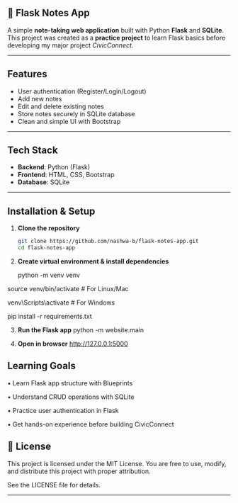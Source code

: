 ## 📝 Flask Notes App

A simple **note-taking web application** built with Python **Flask** and **SQLite**.  
This project was created as a **practice project** to learn Flask basics before developing my major project *CivicConnect*.  

---

## Features
- User authentication (Register/Login/Logout)
- Add new notes
- Edit and delete existing notes
- Store notes securely in SQLite database
- Clean and simple UI with Bootstrap

---

##  Tech Stack
- **Backend**: Python (Flask)  
- **Frontend**: HTML, CSS, Bootstrap  
- **Database**: SQLite  

---

##  Installation & Setup

1. **Clone the repository**
   ```bash
   git clone https://github.com/nashwa-b/flask-notes-app.git
   cd flask-notes-app
   
   
2. **Create virtual environment & install dependencies**
   
    python -m venv venv
   
source venv/bin/activate        # For Linux/Mac

venv\Scripts\activate           # For Windows

pip install -r requirements.txt


3. **Run the Flask app**
   python -m website.main
   

4. **Open in browser**
   http://127.0.0.1:5000


## Learning Goals ##

• Learn Flask app structure with Blueprints

• Understand CRUD operations with SQLite

• Practice user authentication in Flask

• Get hands-on experience before building CivicConnect

## 📜 License

This project is licensed under the MIT License.
You are free to use, modify, and distribute this project with proper attribution.

See the LICENSE
 file for details.

 
---


